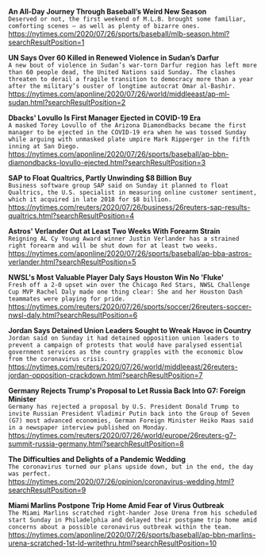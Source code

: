 **An All-Day Journey Through Baseball’s Weird New Season**\
`Deserved or not, the first weekend of M.L.B. brought some familiar, comforting scenes — as well as plenty of bizarre ones.`\
https://nytimes.com/2020/07/26/sports/baseball/mlb-season.html?searchResultPosition=1

**UN Says Over 60 Killed in Renewed Violence in Sudan’s Darfur**\
`A new bout of violence in Sudan’s war-torn Darfur region has left more than 60 people dead, the United Nations said Sunday. The clashes threaten to derail a fragile transition to democracy more than a year after the military’s ouster of longtime autocrat Omar al-Bashir.`\
https://nytimes.com/aponline/2020/07/26/world/middleeast/ap-ml-sudan.html?searchResultPosition=2

**Dbacks' Lovullo Is First Manager Ejected in COVID-19 Era**\
`A masked Torey Lovullo of the Arizona Diamondbacks became the first manager to be ejected in the COVID-19 era when he was tossed Sunday while arguing with unmasked plate umpire Mark Ripperger in the fifth inning at San Diego.`\
https://nytimes.com/aponline/2020/07/26/sports/baseball/ap-bbn-diamondbacks-lovullo-ejected.html?searchResultPosition=3

**SAP to Float Qualtrics, Partly Unwinding $8 Billion Buy**\
`Business software group SAP said on Sunday it planned to float Qualtrics, the U.S. specialist in measuring online customer sentiment, which it acquired in late 2018 for $8 billion.`\
https://nytimes.com/reuters/2020/07/26/business/26reuters-sap-results-qualtrics.html?searchResultPosition=4

**Astros' Verlander Out at Least Two Weeks With Forearm Strain**\
`Reigning AL Cy Young Award winner Justin Verlander has a strained right forearm and will be shut down for at least two weeks.`\
https://nytimes.com/aponline/2020/07/26/sports/baseball/ap-bba-astros-verlander.html?searchResultPosition=5

**NWSL's Most Valuable Player Daly Says Houston Win No 'Fluke'**\
`Fresh off a 2-0 upset win over the Chicago Red Stars, NWSL Challenge Cup MVP Rachel Daly made one thing clear: She and her Houston Dash teammates were playing for pride. `\
https://nytimes.com/reuters/2020/07/26/sports/soccer/26reuters-soccer-nwsl-daly.html?searchResultPosition=6

**Jordan Says Detained Union Leaders Sought to Wreak Havoc in Country**\
`Jordan said on Sunday it had detained opposition union leaders to prevent a campaign of protests that would have paralysed essential government services as the country grapples with the economic blow from the coronavirus crisis. `\
https://nytimes.com/reuters/2020/07/26/world/middleeast/26reuters-jordan-opposition-crackdown.html?searchResultPosition=7

**Germany Rejects Trump's Proposal to Let Russia Back Into G7: Foreign Minister**\
`Germany has rejected a proposal by U.S. President Donald Trump to invite Russian President Vladimir Putin back into the Group of Seven (G7) most advanced economies, German Foreign Minister Heiko Maas said in a newspaper interview published on Monday.`\
https://nytimes.com/reuters/2020/07/26/world/europe/26reuters-g7-summit-russia-germany.html?searchResultPosition=8

**The Difficulties and Delights of a Pandemic Wedding**\
`The coronavirus turned our plans upside down, but in the end, the day was perfect.`\
https://nytimes.com/2020/07/26/opinion/coronavirus-wedding.html?searchResultPosition=9

**Miami Marlins Postpone Trip Home Amid Fear of Virus Outbreak**\
`The Miami Marlins scratched right-hander Jose Urena from his scheduled start Sunday in Philadelphia and delayed their postgame trip home amid concerns about a possible coronavirus outbreak within the team. `\
https://nytimes.com/aponline/2020/07/26/sports/baseball/ap-bbn-marlins-urena-scratched-1st-ld-writethru.html?searchResultPosition=10

